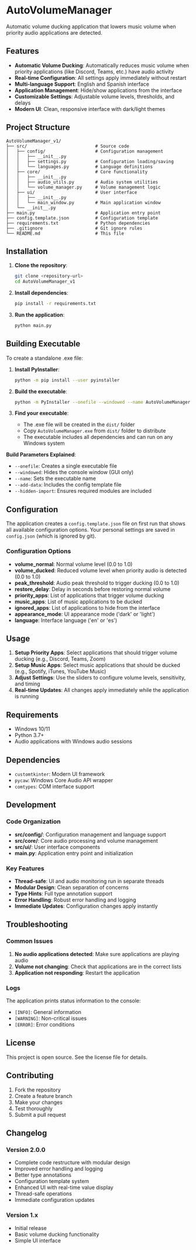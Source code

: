 # AutoVolumeManager

Automatic volume ducking application that lowers music volume when priority audio applications are detected.

## Features

- **Automatic Volume Ducking**: Automatically reduces music volume when priority applications (like Discord, Teams, etc.) have audio activity
- **Real-time Configuration**: All settings apply immediately without restart
- **Multi-language Support**: English and Spanish interface
- **Application Management**: Hide/show applications from the interface
- **Customizable Settings**: Adjustable volume levels, thresholds, and delays
- **Modern UI**: Clean, responsive interface with dark/light themes

## Project Structure

```
AutoVolumeManager_v1/
├── src/                          # Source code
│   ├── config/                   # Configuration management
│   │   ├── __init__.py
│   │   ├── settings.py           # Configuration loading/saving
│   │   └── languages.py          # Language definitions
│   ├── core/                     # Core functionality
│   │   ├── __init__.py
│   │   ├── audio_utils.py        # Audio system utilities
│   │   └── volume_manager.py     # Volume management logic
│   ├── ui/                       # User interface
│   │   ├── __init__.py
│   │   └── main_window.py        # Main application window
│   └── __init__.py
├── main.py                       # Application entry point
├── config.template.json          # Configuration template
├── requirements.txt              # Python dependencies
├── .gitignore                    # Git ignore rules
└── README.md                     # This file
```

## Installation

1. **Clone the repository**:
   ```bash
   git clone <repository-url>
   cd AutoVolumeManager_v1
   ```

2. **Install dependencies**:
   ```bash
   pip install -r requirements.txt
   ```

3. **Run the application**:
   ```bash
   python main.py
   ```

## Building Executable

To create a standalone .exe file:

1. **Install PyInstaller**:
   ```bash
   python -m pip install --user pyinstaller
   ```

2. **Build the executable**:
   ```bash
   python -m PyInstaller --onefile --windowed --name AutoVolumeManager --add-data "config.template.json;." --hidden-import customtkinter --hidden-import pycaw --hidden-import comtypes main.py
   ```

3. **Find your executable**:
   - The .exe file will be created in the `dist/` folder
   - Copy `AutoVolumeManager.exe` from `dist/` folder to distribute
   - The executable includes all dependencies and can run on any Windows system

**Build Parameters Explained**:
- `--onefile`: Creates a single executable file
- `--windowed`: Hides the console window (GUI only)
- `--name`: Sets the executable name
- `--add-data`: Includes the config template file
- `--hidden-import`: Ensures required modules are included

## Configuration

The application creates a `config.template.json` file on first run that shows all available configuration options. Your personal settings are saved in `config.json` (which is ignored by git).

### Configuration Options

- **volume_normal**: Normal volume level (0.0 to 1.0)
- **volume_ducked**: Reduced volume level when priority audio is detected (0.0 to 1.0)
- **peak_threshold**: Audio peak threshold to trigger ducking (0.0 to 1.0)
- **restore_delay**: Delay in seconds before restoring normal volume
- **priority_apps**: List of applications that trigger volume ducking
- **music_apps**: List of music applications to be ducked
- **ignored_apps**: List of applications to hide from the interface
- **appearance_mode**: UI appearance mode ('dark' or 'light')
- **language**: Interface language ('en' or 'es')

## Usage

1. **Setup Priority Apps**: Select applications that should trigger volume ducking (e.g., Discord, Teams, Zoom)
2. **Setup Music Apps**: Select music applications that should be ducked (e.g., Spotify, iTunes, YouTube Music)
3. **Adjust Settings**: Use the sliders to configure volume levels, sensitivity, and timing
4. **Real-time Updates**: All changes apply immediately while the application is running

## Requirements

- Windows 10/11
- Python 3.7+
- Audio applications with Windows audio sessions

## Dependencies

- `customtkinter`: Modern UI framework
- `pycaw`: Windows Core Audio API wrapper
- `comtypes`: COM interface support

## Development

### Code Organization

- **src/config/**: Configuration management and language support
- **src/core/**: Core audio processing and volume management
- **src/ui/**: User interface components
- **main.py**: Application entry point and initialization

### Key Features

- **Thread-safe**: UI and audio monitoring run in separate threads
- **Modular Design**: Clean separation of concerns
- **Type Hints**: Full type annotation support
- **Error Handling**: Robust error handling and logging
- **Immediate Updates**: Configuration changes apply instantly

## Troubleshooting

### Common Issues

1. **No audio applications detected**: Make sure applications are playing audio
2. **Volume not changing**: Check that applications are in the correct lists
3. **Application not responding**: Restart the application

### Logs

The application prints status information to the console:
- `[INFO]`: General information
- `[WARNING]`: Non-critical issues
- `[ERROR]`: Error conditions

## License

This project is open source. See the license file for details.

## Contributing

1. Fork the repository
2. Create a feature branch
3. Make your changes
4. Test thoroughly
5. Submit a pull request

## Changelog

### Version 2.0.0
- Complete code restructure with modular design
- Improved error handling and logging
- Better type annotations
- Configuration template system
- Enhanced UI with real-time value display
- Thread-safe operations
- Immediate configuration updates

### Version 1.x
- Initial release
- Basic volume ducking functionality
- Simple UI interface
